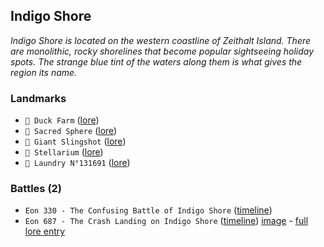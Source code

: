 ## Indigo Shore

*Indigo Shore is located on the western coastline of Zeithalt Island. There are monolithic, rocky shorelines that become popular sightseeing holiday spots. The strange blue tint of the waters along them is what gives the region its name.*
### Landmarks
- `🦆 Duck Farm` ([lore](<https://zeithalt.github.io//r/duck_farm.html>))
- `🪩 Sacred Sphere` ([lore](<https://zeithalt.github.io//r/sacred_sphere.html>))
- `🏹 Giant Slingshot` ([lore](<https://zeithalt.github.io//r/giant_sling_shot.html>))
- `🌌 Stellarium` ([lore](<https://zeithalt.github.io//r/stellarium.html>))
- `🧼 Laundry N°131691` ([lore](<https://zeithalt.github.io//r/laundry_131691.html>))
### Battles (2)
- `Eon 330 - The Confusing Battle of Indigo Shore` ([timeline](<https://zeithalt.github.io//t/#eon0330>))
- `Eon 687 - The Crash Landing on Indigo Shore` ([timeline](<https://zeithalt.github.io//t/#eon0687>))
[image](https://zeithalt.github.io/r/i/indigo_shore.png)  -  [full lore entry](<https://zeithalt.github.io//r/indigo_shore.html>)
